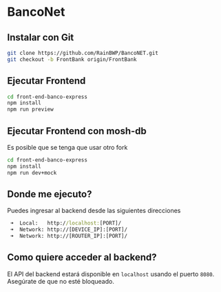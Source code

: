 # BancoNet


## Instalar con Git
```bash
git clone https://github.com/RainBWP/BancoNET.git
git checkout -b FrontBank origin/FrontBank
```

## Ejecutar Frontend
```bash
cd front-end-banco-express
npm install
npm run preview
```

## Ejecutar Frontend con mosh-db
Es posible que se tenga que usar otro fork
```bash
cd front-end-banco-express
npm install
npm run dev+mock
```

## Donde me ejecuto?
Puedes ingresar al backend desde las siguientes direcciones
```cmd
 ➜  Local:   http://localhost:[PORT]/
 ➜  Network: http://[DEVICE_IP]:[PORT]/
 ➜  Network: http://[ROUTER_IP]:[PORT]/
```

## Como quiere acceder al backend?
El API del backend estará disponible en `localhost` usando el puerto `8080`. Asegúrate de que no esté bloqueado.

